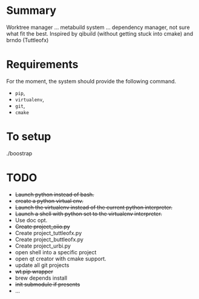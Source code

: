 # Summary

Worktree manager ... metabuild system ... dependency manager, not sure what fit the best.
Inspired by qibuild (without getting stuck into cmake) and brndo (Tuttleofx)

# Requirements
For the moment, the system should provide the following command.
  * `pip`,
  * `virtualenv`,
  * `git`,
  * `cmake`

# To setup
  ./boostrap

# TODO
  * ~~Launch python instead of bash.~~
  * ~~create a python virtual env.~~
  * ~~Launch the virtualenv instead of the current python interpreter.~~
  * ~~Launch a shell with python set to the virtualenv interpreter.~~
  * Use doc opt.
  * ~~Create project_oiio.py~~
  * Create project_tuttleofx.py
  * Create project_buttleofx.py
  * Create project_urbi.py
  * open shell into a specific project
  * open qt creator with cmake support.
  * update all git projects
  * ~~wt.pip wrapper~~
  * brew depends install
  * ~~init submodule if presents~~
  * ...
